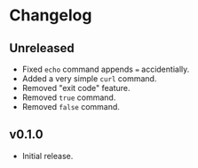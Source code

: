 # Changelog

## Unreleased

- Fixed `echo` command appends `=` accidentially.
- Added a very simple `curl` command.
- Removed "exit code" feature.
- Removed `true` command.
- Removed `false` command.

## v0.1.0

- Initial release.
